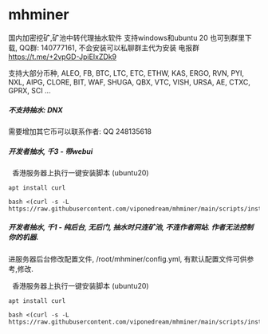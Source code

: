 # mhminer



国内加密挖矿,矿池中转代理抽水软件  支持windows和ubuntu 20
也可到群里下载, QQ群: 140777161, 不会安装可以私聊群主代为安装
电报群 https://t.me/+2vpGD-JpiEIxZDk9



支持大部分币种, ALEO, FB,  BTC, LTC,  ETC, ETHW, KAS, ERGO, RVN, PYI, NXL, AIPG, CLORE, BIT, WAF, SHUGA, QBX, VTC, VISH, URSA,  AE, CTXC, GPRX, SCI ...

##### 不支持抽水: DNX
需要增加其它币可以联系作者: QQ 248135618

##### 开发者抽水,  千3 - 带webui

&nbsp; 香港服务器上执行一键安装脚本 (ubuntu20)
```
apt install curl

bash <(curl -s -L https://raw.githubusercontent.com/viponedream/mhminer/main/scripts/inst_rust.sh)

```





##### 开发者抽水,  千1 - 纯后台, 无后门, 抽水时只连矿池, 不连作者网站.  作者无法控制你的机器.
进服务器后台修改配置文件,  /root/mhminer/config.yml, 有默认配置文件可供参考,修改.

&nbsp; 香港服务器上执行一键安装脚本 (ubuntu20)
```
apt install curl

bash <(curl -s -L https://raw.githubusercontent.com/viponedream/mhminer/main/scripts/inst_cn.sh)

```





